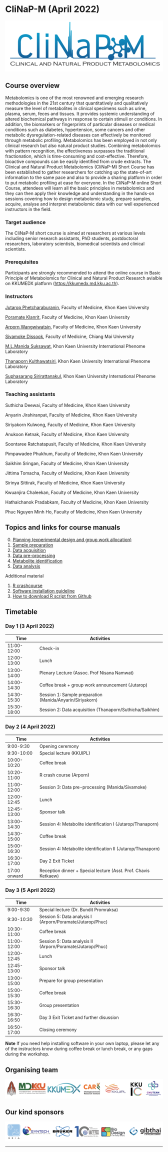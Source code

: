# CliNaP-M (April 2022)
![](figures/CliNaP-LOGO4.png)

## Course overview

Metabolomics is one of the most renowned and emerging research methodologies in the 21st century that quantitatively and qualitatively measure the level of
metabolites in clinical specimens such as urine, plasma, serum, feces and tissues. It provides systemic understanding of altered biochemical pathways in
response to certain stimuli or conditions. In addition, the biomarkers or fingerprints of particular diseases or medical conditions such as diabetes,
hypertension, some cancers and other metabolic dysregulation-related diseases can effectively be monitored through metabolic profiling. Metabolomics has
been employed in not only clinical research but also natural product studies. Combining metabolomics with pattern recognition, the effectiveness surpasses
the traditional fractionation, which is time-consuming and cost-effective. Therefore, bioactive compounds can be easily identified from crude extracts. 
The Clinical and Natural Product Metabolomics (CliNaP-M) Short Course has been established to gather researchers for catching up the state-of-art
information to the same pace and also to provide a sharing platform in order to put metabolic profiling at ease for everyone.  In the CliNaP-M online Short
Course, attendees will learn all the basic principles in metabolomics and they can then apply their knowledge and understanding in the hands-on sessions
covering how to design metabolomic study, prepare samples, acquire, analyse and interpret metabolomic data with our well experienced instructors in the
field.

### Target audience
The CliNaP-M short course is aimed at researchers at various levels including senior research assistants, PhD students, postdoctoral researchers, 
laboratory scientists, biomedical scientists and clinical scientists.

### Prerequisites
Participants are strongly recommended to attend the online course in Basic Principle of Metabolomics for Clinical and Natural Product Research avialble on
KKUMEDX platform (https://kkumedx.md.kku.ac.th).

### Instructors
[Jutarop Phetcharaburanin](https://www.jutarop.com), Faculty of Medicine, Khon Kaen University

[Poramate Klanrit](https://biochem.md.kku.ac.th/academic-staff/), Faculty of Medicine, Khon Kaen University

[Arporn Wangwiwatsin](https://biochem.md.kku.ac.th/academic-staff/), Faculty of Medicine, Khon Kaen University

[Sivamoke Dissook](https://w2.med.cmu.ac.th/omics/sivamoke/), Faculty of Medicine, Chiang Mai University

[M.L.Manida Suksawat](https://kkuipl.org/executive-committee/), Khon Kaen University International Phenome Laboratory

[Thanaporn Kulthawatsiri](https://kkuipl.org/executive-committee/), Khon Kaen University International Phenome Laboratory

[Suphasarang Sirirattanakul](https://kkuipl.org/executive-committee/), Khon Kaen University International Phenome Laboratory

### Teaching assistants

Suthicha Deewai, Faculty of Medicine, Khon Kaen University

Anyarin Jirahiranpat, Faculty of Medicine, Khon Kaen University

Siriyakorn Kulwong, Faculty of Medicine, Khon Kaen University

Anukoon Ketnak, Faculty of Medicine, Khon Kaen University

Soontaree Ratchatapusit, Faculty of Medicine, Khon Kaen University

Pimpawadee Phukhum, Faculty of Medicine, Khon Kaen University

Saikhim Sringan, Faculty of Medicine, Khon Kaen University

Jittima Tomacha, Faculty of Medicine, Khon Kaen University

Sirinya Sittirak, Faculty of Medicine, Khon Kaen University

Kwuanjira Chaleekan, Faculty of Medicine, Khon Kaen University

Hathaichanok Pradabkam, Faculty of Medicine, Khon Kaen University

Phuc Nguyen Minh Ho, Faculty of Medicine, Khon Kaen University

## Topics and links for course manuals
0. [Planning (experimental design and group work allocation)](1_planning/1_planning_README.md)
1. [Sample preparation](2_sample_preparation/2_sample_preparation_README.md)
2. [Data acquisition](3_data_acquisition/3_data_acquisition_README.md)
3. [Data pre-processing](4_data_preprocessing/4_data_preprocessing_README.md)
4. [Metabolite identification](6_metID/6_metID_README.md)
5. [Data analysis](5_data_analysis/5_data_analysis_README.md)

Additional material
1. [R crashcourse](R_crashcourse/R_crashcourse_README.md)
2. [Software installation guideline](software_installation/software_installation_README.md)
3. [How to download R script from Github](how_to_download_R_script/how_to_download_R_script_README.md)

## Timetable

### Day 1 (3 April 2022)

| Time | Activities |
| ---  |    ---  |
| 11:00-12:00  | Check-in |
| 12:00-13:00 | Lunch |
| 13:00-14:00 | Plenary Lecture (Assoc. Prof Nisana Namwat) |
| 14:00-14:30 | Coffee break + group work announcement (Jutarop) |
| 14:30-15:30 | Session 1: Sample preparation (Manida/Anyarin/Siriyakorn) |
| 15:30-18:00 | Session 2: Data acquisition (Thanaporn/Suthicha/Saikhim) |

### Day 2 (4 April 2022)

| Time | Activities |
| ---  |    ---  |
| 9:00-9:30  | Opening ceremony |
| 9:30-10:00 | Special lecture (KKUIPL) |
| 10:00-10:20 | Coffee break |
| 10:20-11:00 | R crash course (Arporn) |
| 11:00-12:00 | Session 3: Data pre-processing (Manida/Sivamoke) |
| 12:00-12:45 | Lunch |
| 12:45-13:00 | Sponsor talk |
| 13:00-14:30 | Session 4: Metabolite identification I (Jutarop/Thanaporn) |
| 14:30-15:00 | Coffee break | 
| 15:00-16:30 | Session 4: Metabolite identification II (Jutarop/Thanaporn) |
| 16:30-17:00 | Day 2 Exit Ticket |
| 17:00 onward | Reception dinner + Special lecture (Asst. Prof. Chavis Ketkaew) |

### Day 3 (5 April 2022)

| Time | Activities |
| ---  |    ---  |
| 9:00-9:30  | Special lecture (Dr. Bundit Promraksa) |
| 9:30-10:30 | Session 5: Data analysis I (Arporn/Poramate/Jutarop/Phuc) |
| 10:30-11:00 | Coffee break |
| 11:00-12:00 | Session 5: Data analysis II (Arporn/Poramate/Jutarop/Phuc) |
| 12:00-12:45 | Lunch |
| 12:45-13:00 | Sponsor talk |
| 13:00-15:00 | Prepare for group presentation |
| 15:00-15:30 | Coffee break | 
| 15:30-16:30 | Group presentation |
| 16:30-16:50 | Day 3 Exit Ticket and further disussion |
| 16:50-17:00 | Closing ceremony |

**Note** If you need help installing software in your own laptop, please let any of the instructors know during coffee break or lunch break, or any gaps during the workshop. 

## Organising team
![](figures/organisers3.png)

## Our kind sponsors 
![](figures/sponsors3.png)

---

